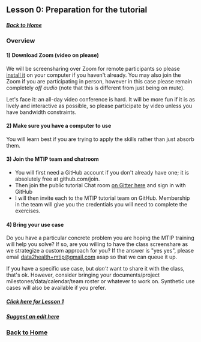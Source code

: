 ## Lesson 0: Preparation for the tutorial
##### [Back to Home](../index.md)

### Overview


#### 1) Download Zoom (video on please)

We will be screensharing over Zoom for remote participants so please [install it](https://zoom.us/download) on your computer if you haven't already. You may also join the Zoom if you are participating in person, however in this case please remain completely _off audio_ (note that this is different from just being on mute). 

Let's face it: an all-day video conference is hard. It will be more fun if it is as lively and interactive as possible, so please participate by video unless you have bandwidth constraints.

#### 2) Make sure you have a computer to use

You will learn best if you are trying to apply the skills rather than just absorb them.

#### 3) Join the MTIP team and chatroom

- You will first need a GitHub account if you don't already have one; it is absolutely free at github.com/join. 
- Then join the public tutorial Chat room [on Gitter here](https://gitter.im/tis-lab/MTIP-tutorial?utm_source=share-link&utm_medium=link&utm_campaign=share-link) and sign in with GitHub
- I will then invite each to the MTIP tutorial team on GitHub. Membership in the team will give you the credentials you will need to complete the exercises.

#### 4) Bring your use case

Do you have a particular concrete problem you are hoping the MTIP training will help you solve? If so, are you willing to have the class screenshare as we strategize a custom approach for you? If the answer is "yes yes", please email data2health+mtip@gmail.com asap so that we can queue it up. 

If you have a specific use case, but *don't* want to share it with the class, that's ok. However, consider bringing your documents/project milestones/data/calendar/team roster or whatever to work on. Synthetic use cases will also be available if you prefer.

##### [Click here for Lesson 1](https://data2health.github.io/mtip-tutorial/lessons/Lesson1.html) 
##### [Suggest an edit here](https://github.com/data2health/mtip-tutorial/edit/master/docs/lessons/Lesson0.md)
### [Back to Home](../index)
